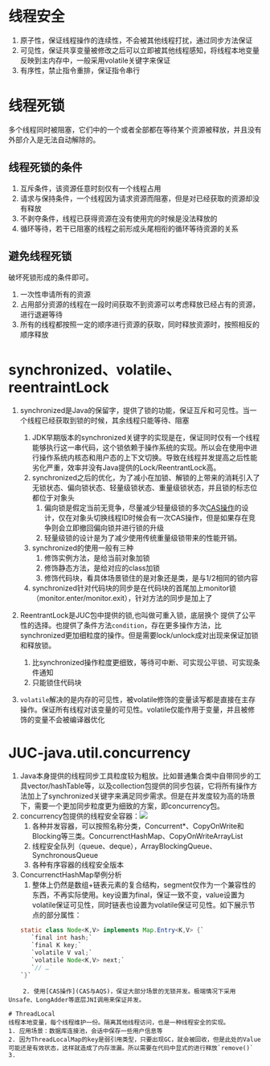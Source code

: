 # 线程安全
1. 原子性，保证线程操作的连续性，不会被其他线程打扰，通过同步方法保证
2. 可见性，保证共享变量被修改之后可以立即被其他线程感知，将线程本地变量反映到主内存中，一般采用volatile关键字来保证
3. 有序性，禁止指令重排，保证指令串行

# 线程死锁
多个线程同时被阻塞，它们中的一个或者全部都在等待某个资源被释放，并且没有外部介入是无法自动解除的。
## 线程死锁的条件
1. 互斥条件，该资源任意时刻仅有一个线程占用
2. 请求与保持条件，一个线程因为请求资源而阻塞，但是对已经获取的资源却没有释放
3. 不剥夺条件，线程已获得资源在没有使用完的时候是没法释放的
4. 循环等待，若干已阻塞的线程之前形成头尾相衔的循环等待资源的关系
## 避免线程死锁
破坏死锁形成的条件即可。
1. 一次性申请所有的资源
2. 占用部分资源的线程在一段时间获取不到资源可以考虑释放已经占有的资源，进行退避等待
3. 所有的线程都按照一定的顺序进行资源的获取，同时释放资源时，按照相反的顺序释放
# synchronized、volatile、reentraintLock
1. synchronized是Java的保留字，提供了锁的功能，保证互斥和可见性。当一个线程已经获取到锁的时候，其余线程只能等待、阻塞
	1. JDK早期版本的synchronized关键字的实现是在，保证同时仅有一个线程能够执行这一串代码，这个锁依赖于操作系统的实现。所以会在使用中进行操作系统内核态和用户态的上下文切换。导致在线程并发提高之后性能劣化严重，效率并没有Java提供的Lock/ReentrantLock高。
	2. synchronized之后的优化，为了减小在加锁、解锁的上带来的消耗引入了无锁状态、偏向锁状态、轻量级锁状态、重量级锁状态，并且锁的标志位都位于对象头
		1. 偏向锁是假定当前无竞争，尽量减少轻量级锁的多次[CAS操作](CAS与AQS.md)的设计，仅在对象头切换线程ID时候会有一次CAS操作，但是如果存在竞争则会立即撤回偏向锁并进行锁的升级
		2. 轻量级锁的设计是为了减少使用传统重量级锁带来的性能开销。
	3. synchronized的使用一般有三种
		1. 修饰实例方法，是给当前对象加锁
		2. 修饰静态方法，是给对应的class加锁
		3. 修饰代码块，看具体场景锁住的是对象还是类，是与1/2相同的锁内容
	4. synchronized针对代码块的同步是在代码块的首尾加上monitor锁（monitor.enter/monitor.exit），针对方法的同步是加上了
2. ReentrantLock是JUC包中提供的锁,也叫做可重入锁，底层换个 提供了公平性的选择。也提供了条件方法`condition`，存在更多操作方法，比synchronized更加细粒度的操作。但是需要lock/unlock成对出现来保证加锁和释放锁。
	1. 比synchronized操作粒度更细致，等待可中断、可实现公平锁、可实现条件通知
	2. 只能锁住代码块

3. `volatile`解决的是内存的可见性，被volatile修饰的变量读写都是直接在主存操作。保证所有线程对该变量的可见性。volatile仅能作用于变量，并且被修饰的变量不会被编译器优化

# JUC-java.util.concurrency
1. Java本身提供的线程同步工具粒度较为粗放。比如普通集合类中自带同步的工具vector/hashTable等，以及collection包提供的同步包装，它将所有操作方法加上了synchronized关键字来满足同步需求。但是在并发度较为高的场景下，需要一个更加同步粒度更为细致的方案，即concurrency包。
2. concurrency包提供的线程安全容器：![](791750d6fe7ef88ecb3897e1d029f079.webp)
	1. 各种并发容器，可以按照名称分类，Concurrent*、CopyOnWrite和 Blocking等三类。ConcurrenctHashMap、CopyOnWriteArrayList
	2. 线程安全队列（queue、deque），ArrayBlockingQueue、SynchronousQueue
	3. 各种有序容器的线程安全版本
3. ConcurrenctHashMap举例分析
	1. 整体上仍然是数组+链表元素的复合结构，segment仅作为一个兼容性的东西，不再实际使用。key设置为final，保证一致不变，value设置为volatile保证可见性，同时链表也设置为volatile保证可见性。如下展示节点的部分属性：
	 ```java
	 static class Node<K,V> implements Map.Entry<K,V> {`
        `final int hash;`
        `final K key;`
        `volatile V val;`
        `volatile Node<K,V> next;`
        `// …` 
    `}`
```
	2. 使用[CAS操作](CAS与AQS)，保证大部分场景的无锁并发。极端情况下采用Unsafe、LongAdder等底层JNI调用来保证并发。

# ThreadLocal
线程本地变量，每个线程维护一份。隔离其他线程访问，也是一种线程安全的实现。
1. 应用场景：数据库连接池，会话中保存一些用户信息等
2. 因为ThreadLocalMap的key是弱引用类型，只要出现GC，就会被回收，但是此处的Value可能还是有效状态，这样就造成了内存泄漏。所以需要在代码中显式的进行释放`remove()`
3. 